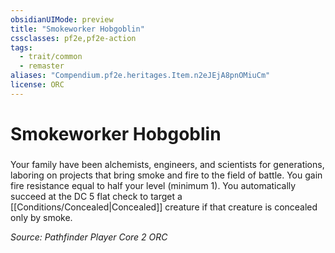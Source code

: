 ```yaml
---
obsidianUIMode: preview
title: "Smokeworker Hobgoblin"
cssclasses: pf2e,pf2e-action
tags:
  - trait/common
  - remaster
aliases: "Compendium.pf2e.heritages.Item.n2eJEjA8pnOMiuCm"
license: ORC
---
```

# Smokeworker Hobgoblin

### 






Your family have been alchemists, engineers, and scientists for generations, laboring on projects that bring smoke and fire to the field of battle. You gain fire resistance equal to half your level (minimum 1). You automatically succeed at the DC 5 flat check to target a [[Conditions/Concealed|Concealed]] creature if that creature is concealed only by smoke.

*Source: Pathfinder Player Core 2*
*ORC*
